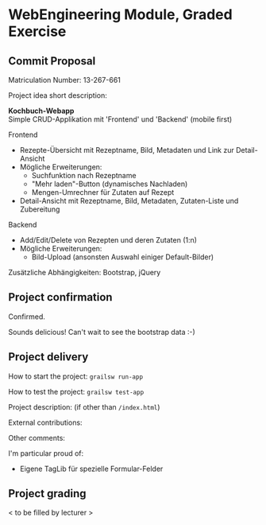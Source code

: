 # WebEngineering Module, Graded Exercise

## Commit Proposal

Matriculation Number: 13-267-661

Project idea short description:

**Kochbuch-Webapp**  
Simple CRUD-Applikation mit 'Frontend' und 'Backend' (mobile first)  

Frontend
* Rezepte-Übersicht mit Rezeptname, Bild, Metadaten und Link zur Detail-Ansicht
* Mögliche Erweiterungen:
  * Suchfunktion nach Rezeptname
  * "Mehr laden"-Button (dynamisches Nachladen)
  * Mengen-Umrechner für Zutaten auf Rezept
* Detail-Ansicht mit Rezeptname, Bild, Metadaten, Zutaten-Liste und Zubereitung

Backend
* Add/Edit/Delete von Rezepten und deren Zutaten (1:n)
* Mögliche Erweiterungen:
  * Bild-Upload (ansonsten Auswahl einiger Default-Bilder)
  
Zusätzliche Abhängigkeiten: Bootstrap, jQuery

## Project confirmation

Confirmed.

Sounds delicious! Can't wait to see the bootstrap data :-)

## Project delivery <to be filled by student>

How to start the project: `grailsw run-app`

How to test the project: `grailsw test-app`

Project description: (if other than `/index.html`)

External contributions:

Other comments: 

I'm particular proud of:
* Eigene TagLib für spezielle Formular-Felder

## Project grading 

< to be filled by lecturer >
